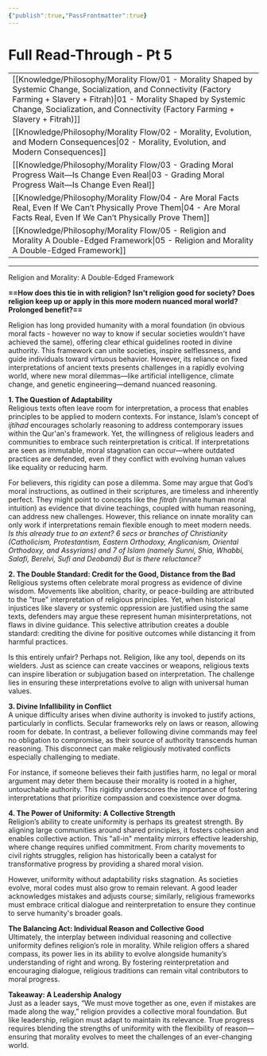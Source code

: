 ```yaml
---
{"publish":true,"PassFrontmatter":true}
---
```


# Full Read-Through - Pt 5
|                                                                                                                                                                                                                                                                        |
| ---------------------------------------------------------------------------------------------------------------------------------------------------------------------------------------------------------------------------------------------------------------------- |
| [[Knowledge/Philosophy/Morality Flow/01 - Morality Shaped by Systemic Change, Socialization, and Connectivity (Factory Farming + Slavery + Fitrah)\|01 - Morality Shaped by Systemic Change, Socialization, and Connectivity (Factory Farming + Slavery + Fitrah)]] |
| [[Knowledge/Philosophy/Morality Flow/02 - Morality, Evolution, and Modern Consequences\|02 - Morality, Evolution, and Modern Consequences]]                                                                                                                         |
| [[Knowledge/Philosophy/Morality Flow/03 - Grading Moral Progress Wait—Is Change Even Real\|03 - Grading Moral Progress Wait—Is Change Even Real]]                                                                                                                   |
| [[Knowledge/Philosophy/Morality Flow/04 - Are Moral Facts Real, Even If We Can’t Physically Prove Them\|04 - Are Moral Facts Real, Even If We Can’t Physically Prove Them]]                                                                                         |
| [[Knowledge/Philosophy/Morality Flow/05 - Religion and Morality A Double-Edged Framework\|05 - Religion and Morality A Double-Edged Framework]]                                                                                                                     |

---

Religion and Morality: A Double-Edged Framework

**==How does this tie in with religion? Isn't religion good for society? Does religion keep up or apply in this more modern nuanced moral world? Prolonged benefit?==**


Religion has long provided humanity with a moral foundation (in obvious moral facts - however no way to know if secular societies wouldn't have achieved the same), offering clear ethical guidelines rooted in divine authority. This framework can unite societies, inspire selflessness, and guide individuals toward virtuous behavior. However, its reliance on fixed interpretations of ancient texts presents challenges in a rapidly evolving world, where new moral dilemmas—like artificial intelligence, climate change, and genetic engineering—demand nuanced reasoning.

**1. The Question of Adaptability**  
Religious texts often leave room for interpretation, a process that enables principles to be applied to modern contexts. For instance, Islam’s concept of _ijtihad_ encourages scholarly reasoning to address contemporary issues within the Qur'an's framework. Yet, the willingness of religious leaders and communities to embrace such reinterpretation is critical. If interpretations are seen as immutable, moral stagnation can occur—where outdated practices are defended, even if they conflict with evolving human values like equality or reducing harm. 

For believers, this rigidity can pose a dilemma. Some may argue that God’s moral instructions, as outlined in their scriptures, are timeless and inherently perfect. They might point to concepts like the _fitrah_ (innate human moral intuition) as evidence that divine teachings, coupled with human reasoning, can address new challenges. However, this reliance on innate morality can only work if interpretations remain flexible enough to meet modern needs. *Is this already true to an extent? 6 secs or branches of Christianity (Catholicism, Protestantism, Eastern Orthodoxy, Anglicanism, Oriental Orthodoxy, and Assyrians) and 7 of Islam (namely Sunni, Shia, Whabbi, Salafi, Berelvi, Sufi and Deobandi) But is there reluctance?*

**2. The Double Standard: Credit for the Good, Distance from the Bad**  
Religious systems often celebrate moral progress as evidence of divine wisdom. Movements like abolition, charity, or peace-building are attributed to the "true" interpretation of religious principles. Yet, when historical injustices like slavery or systemic oppression are justified using the same texts, defenders may argue these represent human misinterpretations, not flaws in divine guidance. This selective attribution creates a double standard: crediting the divine for positive outcomes while distancing it from harmful practices. 

Is this entirely unfair? Perhaps not. Religion, like any tool, depends on its wielders. Just as science can create vaccines or weapons, religious texts can inspire liberation or subjugation based on interpretation. The challenge lies in ensuring these interpretations evolve to align with universal human values.

**3. Divine Infallibility in Conflict**  
A unique difficulty arises when divine authority is invoked to justify actions, particularly in conflicts. Secular frameworks rely on laws or reason, allowing room for debate. In contrast, a believer following divine commands may feel no obligation to compromise, as their source of authority transcends human reasoning. This disconnect can make religiously motivated conflicts especially challenging to mediate.

For instance, if someone believes their faith justifies harm, no legal or moral argument may deter them because their morality is rooted in a higher, untouchable authority. This rigidity underscores the importance of fostering interpretations that prioritize compassion and coexistence over dogma.

**4. The Power of Uniformity: A Collective Strength**  
Religion’s ability to create uniformity is perhaps its greatest strength. By aligning large communities around shared principles, it fosters cohesion and enables collective action. This "all-in" mentality mirrors effective leadership, where change requires unified commitment. From charity movements to civil rights struggles, religion has historically been a catalyst for transformative progress by providing a shared moral vision.

However, uniformity without adaptability risks stagnation. As societies evolve, moral codes must also grow to remain relevant. A good leader acknowledges mistakes and adjusts course; similarly, religious frameworks must embrace critical dialogue and reinterpretation to ensure they continue to serve humanity's broader goals.

**The Balancing Act: Individual Reason and Collective Good**  
Ultimately, the interplay between individual reasoning and collective uniformity defines religion’s role in morality. While religion offers a shared compass, its power lies in its ability to evolve alongside humanity’s understanding of right and wrong. By fostering reinterpretation and encouraging dialogue, religious traditions can remain vital contributors to moral progress.

**Takeaway: A Leadership Analogy**  
Just as a leader says, “We must move together as one, even if mistakes are made along the way,” religion provides a collective moral foundation. But like leadership, religion must adapt to maintain its relevance. True progress requires blending the strengths of uniformity with the flexibility of reason—ensuring that morality evolves to meet the challenges of an ever-changing world.